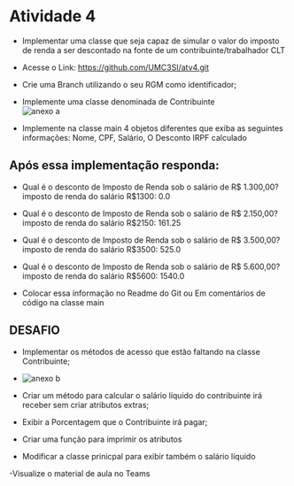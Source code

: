 # Atividade 4


- Implementar uma classe que seja capaz de simular o valor do imposto de renda a ser descontado na fonte de um contribuinte/trabalhador CLT
- Acesse o Link: https://github.com/UMC3SI/atv4.git

- Crie uma Branch utilizando o seu RGM como identificador;
- Implemente uma classe denominada de Contribuinte  
![anexo a](https://user-images.githubusercontent.com/98854868/159783985-c3ec45d7-cbdf-411f-8408-afd74378831f.png)

- Implemente na classe main 4 objetos diferentes que exiba as seguintes informações: Nome, CPF, Salário, O Desconto IRPF calculado

## Após essa implementação responda:

- Qual é o desconto de Imposto de Renda sob o salário de R$ 1.300,00?
 imposto de renda do salário R$1300: 0.0
- Qual é o desconto de Imposto de Renda sob o salário de R$ 2.150,00?
imposto de renda do salário R$2150: 161.25
- Qual é o desconto de Imposto de Renda sob o salário de R$ 3.500,00?
imposto de renda do salário R$3500: 525.0
- Qual é o desconto de Imposto de Renda sob o salário de R$ 5.600,00?
imposto de renda do salário R$5600: 1540.0

- Colocar essa informação no Readme do Git ou Em comentários de código na classe main


## DESAFIO

- Implementar os métodos de acesso que estão faltando na classe Contribuinte;
- ![anexo b](https://user-images.githubusercontent.com/98854868/159784089-b12f62ba-9751-40af-82b9-40cc9bcfec97.png)

- Criar um método para calcular o salário líquido do contribuinte irá receber sem criar atributos extras;
- Exibir a Porcentagem que o Contribuinte irá pagar;
- Criar uma função para imprimir os atributos
- Modificar a classe prinicpal para exibir também o salário líquido


-Visualize o material de aula no Teams
